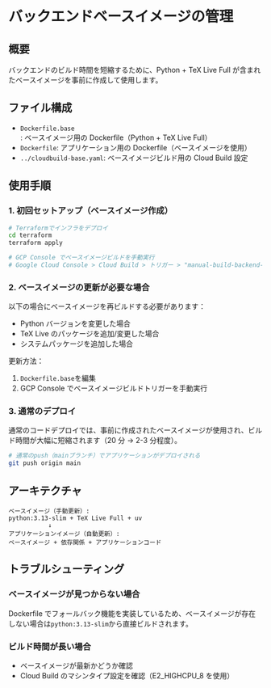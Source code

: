 # バックエンドベースイメージの管理

## 概要

バックエンドのビルド時間を短縮するために、Python + TeX Live Full が含まれたベースイメージを事前に作成して使用します。

## ファイル構成

- `Dockerfile.base`: ベースイメージ用の Dockerfile（Python + TeX Live Full）
- `Dockerfile`: アプリケーション用の Dockerfile（ベースイメージを使用）
- `../cloudbuild-base.yaml`: ベースイメージビルド用の Cloud Build 設定

## 使用手順

### 1. 初回セットアップ（ベースイメージ作成）

```bash
# Terraformでインフラをデプロイ
cd terraform
terraform apply

# GCP Console でベースイメージビルドを手動実行
# Google Cloud Console > Cloud Build > トリガー > "manual-build-backend-base-image" > 実行
```

### 2. ベースイメージの更新が必要な場合

以下の場合にベースイメージを再ビルドする必要があります：

- Python バージョンを変更した場合
- TeX Live のパッケージを追加/変更した場合
- システムパッケージを追加した場合

更新方法：

1. `Dockerfile.base`を編集
2. GCP Console でベースイメージビルドトリガーを手動実行

### 3. 通常のデプロイ

通常のコードデプロイでは、事前に作成されたベースイメージが使用され、ビルド時間が大幅に短縮されます（20 分 → 2-3 分程度）。

```bash
# 通常のpush（mainブランチ）でアプリケーションがデプロイされる
git push origin main
```

## アーキテクチャ

```
ベースイメージ（手動更新）:
python:3.13-slim + TeX Live Full + uv
           ↓
アプリケーションイメージ（自動更新）:
ベースイメージ + 依存関係 + アプリケーションコード
```

## トラブルシューティング

### ベースイメージが見つからない場合

Dockerfile でフォールバック機能を実装しているため、ベースイメージが存在しない場合は`python:3.13-slim`から直接ビルドされます。

### ビルド時間が長い場合

- ベースイメージが最新かどうか確認
- Cloud Build のマシンタイプ設定を確認（E2_HIGHCPU_8 を使用）
